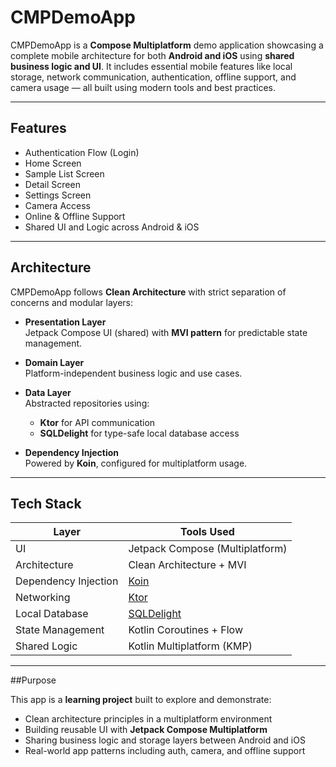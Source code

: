 # CMPDemoApp

CMPDemoApp is a **Compose Multiplatform** demo application showcasing a complete mobile architecture for both **Android and iOS** using **shared business logic and UI**. It includes essential mobile features like local storage, network communication, authentication, offline support, and camera usage — all built using modern tools and best practices.

---

## Features

- Authentication Flow (Login)
- Home Screen
- Sample List Screen
- Detail Screen
- Settings Screen
- Camera Access
- Online & Offline Support
- Shared UI and Logic across Android & iOS

---

## Architecture

CMPDemoApp follows **Clean Architecture** with strict separation of concerns and modular layers:

- **Presentation Layer**  
  Jetpack Compose UI (shared) with **MVI pattern** for predictable state management.

- **Domain Layer**  
  Platform-independent business logic and use cases.

- **Data Layer**  
  Abstracted repositories using:
  - **Ktor** for API communication
  - **SQLDelight** for type-safe local database access

- **Dependency Injection**  
  Powered by **Koin**, configured for multiplatform usage.

---

## Tech Stack

| Layer                | Tools Used                           |
|----------------------|--------------------------------------|
| UI                   | Jetpack Compose (Multiplatform)      |
| Architecture         | Clean Architecture + MVI             |
| Dependency Injection | [Koin](https://insert-koin.io)       |
| Networking           | [Ktor](https://ktor.io)              |
| Local Database       | [SQLDelight](https://cashapp.github.io/sqldelight/) |
| State Management     | Kotlin Coroutines + Flow             |
| Shared Logic         | Kotlin Multiplatform (KMP)           |

---

##Purpose

This app is a **learning project** built to explore and demonstrate:

- Clean architecture principles in a multiplatform environment
- Building reusable UI with **Jetpack Compose Multiplatform**
- Sharing business logic and storage layers between Android and iOS
- Real-world app patterns including auth, camera, and offline support
